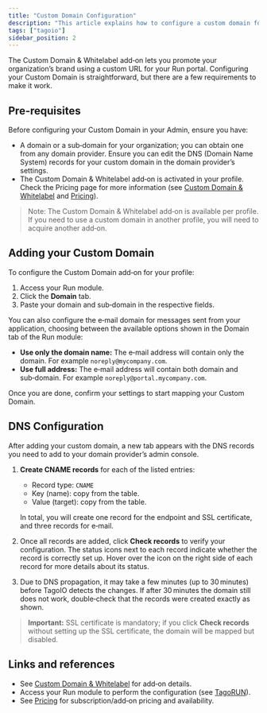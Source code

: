 ```yaml
---
title: "Custom Domain Configuration"
description: "This article explains how to configure a custom domain for your TagoIO Run portal using the Custom Domain & Whitelabel add-on, including prerequisites and how to add the domain in the Run module."
tags: ["tagoio"]
sidebar_position: 2
---
```

The Custom Domain & Whitelabel add‑on lets you promote your organization’s brand using a custom URL for your Run portal. Configuring your Custom Domain is straightforward, but there are a few requirements to make it work.

## Pre-requisites

Before configuring your Custom Domain in your Admin, ensure you have:

- A domain or a sub‑domain for your organization; you can obtain one from any domain provider. Ensure you can edit the DNS (Domain Name System) records for your custom domain in the domain provider’s settings.
- The Custom Domain & Whitelabel add‑on is activated in your profile. Check the Pricing page for more information (see [Custom Domain & Whitelabel](/tagoio/custom-domain-whitelabel) and [Pricing](https://tago.io/pricing)).

> Note: The Custom Domain & Whitelabel add‑on is available per profile. If you need to use a custom domain in another profile, you will need to acquire another add‑on.

## Adding your Custom Domain

To configure the Custom Domain add‑on for your profile:

1. Access your Run module.
2. Click the **Domain** tab.
3. Paste your domain and sub‑domain in the respective fields.

You can also configure the e‑mail domain for messages sent from your application, choosing between the available options shown in the Domain tab of the Run module:

- **Use only the domain name:** The e‑mail address will contain only the domain. For example `noreply@mycompany.com`.
- **Use full address:** The e‑mail address will contain both domain and sub‑domain. For example `noreply@portal.mycompany.com`.

Once you are done, confirm your settings to start mapping your Custom Domain.

## DNS Configuration

After adding your custom domain, a new tab appears with the DNS records you need to add to your domain provider’s admin console.

1. **Create CNAME records** for each of the listed entries:
   - Record type: `CNAME`
   - Key (name): copy from the table.
   - Value (target): copy from the table.

   In total, you will create one record for the endpoint and SSL certificate, and three records for e‑mail.

2. Once all records are added, click **Check records** to verify your configuration. The status icons next to each record indicate whether the record is correctly set up. Hover over the icon on the right side of each record for more details about its status.

3. Due to DNS propagation, it may take a few minutes (up to 30 minutes) before TagoIO detects the changes. If after 30 minutes the domain still does not work, double‑check that the records were created exactly as shown.

> **Important:** SSL certificate is mandatory; if you click **Check records** without setting up the SSL certificate, the domain will be mapped but disabled.

## Links and references

- See [Custom Domain & Whitelabel](/tagoio/custom-domain-whitelabel) for add‑on details.
- Access your Run module to perform the configuration (see [TagoRUN](../../tagorun)).
- See [Pricing](https://tago.io/pricing) for subscription/add‑on pricing and availability.